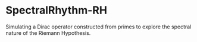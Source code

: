# SpectralRhythm-RH

Simulating a Dirac operator constructed from primes to explore the spectral nature of the Riemann Hypothesis.
